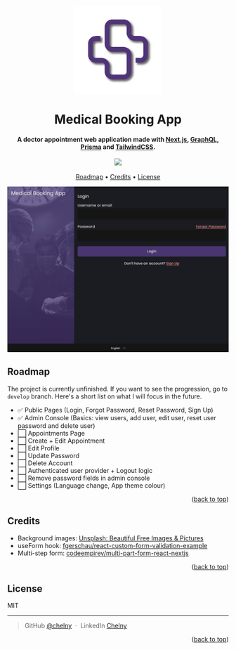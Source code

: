 <a name="readme-top"></a>

<div align="center">
  <img src="public/assets/images/icons/logo.png" alt="Medical Booking App" width="200">
  <br>
  <h1>Medical Booking App</h1>
</div>

<h4 align="center">A doctor appointment web application made with <a href="https://nextjs.org/" target="_blank">Next.js</a>, <a href="https://graphql.org/" target="_blank">GraphQL</a>, <a href="https://www.prisma.io/" target="_blank">Prisma</a> and <a href="https://tailwindcss.com/" target="_blank">TailwindCSS</a>.</h4>

<p align="center">
  <a href="https://www.paypal.me/ChelnyD">
    <img src="https://img.shields.io/badge/$-donate-ff69b4.svg?maxAge=2592000&amp;style=flat">
  </a>
</p>

<p align="center">
  <a href="#roadmap">Roadmap</a> •
  <a href="#credits">Credits</a> •
  <a href="#license">License</a>
</p>

![screenshot](public/assets/images/github/home-page-tablet.png)

## Roadmap

The project is currently unfinished. If you want to see the progression, go to `develop` branch. Here's a short list on what I will focus in the future.

- ✅ Public Pages (Login, Forgot Password, Reset Password, Sign Up)
- ✅ Admin Console (Basics: view users, add user, edit user, reset user password and delete user)
- ⬜️ Appointments Page
- ⬜️ Create + Edit Appointment
- ⬜️ Edit Profile
- ⬜️ Update Password
- ⬜️ Delete Account
- ⬜️ Authenticated user provider + Logout logic
- ⬜️ Remove password fields in admin console
- ⬜️ Settings (Language change, App theme colour)

<p align="end">(<a href="#readme-top">back to top</a>)</p>

## Credits

- Background images: [Unsplash: Beautiful Free Images & Pictures](https://unsplash.com/)
- useForm hook: [fgerschau/react-custom-form-validation-example](https://github.com/fgerschau/react-custom-form-validation-example)
- Multi-step form: [codeempirev/multi-part-form-react-nextjs](https://github.com/codeempirev/multi-part-form-react-nextjs)

<p align="end">(<a href="#readme-top">back to top</a>)</p>

## License

MIT

---

> GitHub [@chelny](https://github.com/chelny) &nbsp;&middot;&nbsp;
> LinkedIn [Chelny](https://linkedin.com/in/chelny)

<p align="end">(<a href="#readme-top">back to top</a>)</p>
